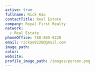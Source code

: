 ```yaml
---
active: true
fullname: Rick Kao
contactTitle: Real Estate
company: Royal First Realty
network:
  - Real Estate
phoneOffice: 788-885-8228
email: rickao8228@gmail.com
image_path:
color:
website:
profile_image_path: /images/person.png
---
```



